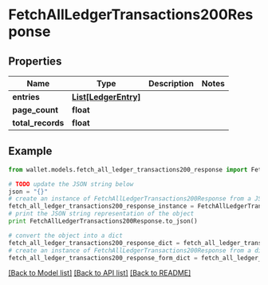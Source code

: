 # FetchAllLedgerTransactions200Response


## Properties

Name | Type | Description | Notes
------------ | ------------- | ------------- | -------------
**entries** | [**List[LedgerEntry]**](LedgerEntry.md) |  | 
**page_count** | **float** |  | 
**total_records** | **float** |  | 

## Example

```python
from wallet.models.fetch_all_ledger_transactions200_response import FetchAllLedgerTransactions200Response

# TODO update the JSON string below
json = "{}"
# create an instance of FetchAllLedgerTransactions200Response from a JSON string
fetch_all_ledger_transactions200_response_instance = FetchAllLedgerTransactions200Response.from_json(json)
# print the JSON string representation of the object
print FetchAllLedgerTransactions200Response.to_json()

# convert the object into a dict
fetch_all_ledger_transactions200_response_dict = fetch_all_ledger_transactions200_response_instance.to_dict()
# create an instance of FetchAllLedgerTransactions200Response from a dict
fetch_all_ledger_transactions200_response_form_dict = fetch_all_ledger_transactions200_response.from_dict(fetch_all_ledger_transactions200_response_dict)
```
[[Back to Model list]](../README.md#documentation-for-models) [[Back to API list]](../README.md#documentation-for-api-endpoints) [[Back to README]](../README.md)


